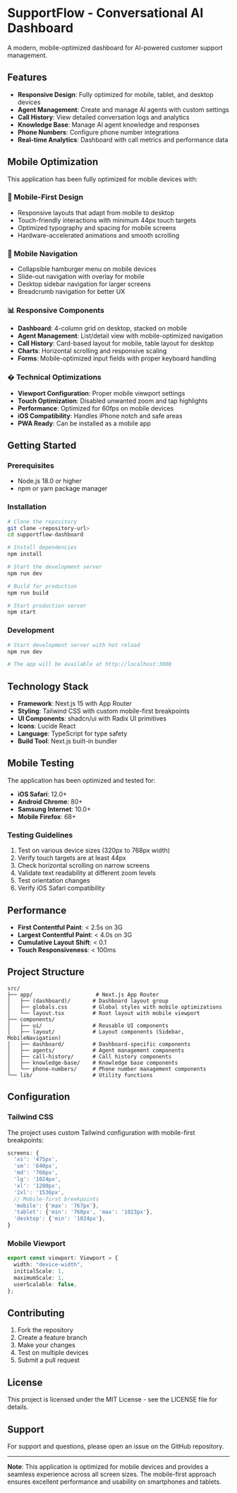 # SupportFlow - Conversational AI Dashboard

A modern, mobile-optimized dashboard for AI-powered customer support management.

## Features

- **Responsive Design**: Fully optimized for mobile, tablet, and desktop devices
- **Agent Management**: Create and manage AI agents with custom settings
- **Call History**: View detailed conversation logs and analytics
- **Knowledge Base**: Manage AI agent knowledge and responses
- **Phone Numbers**: Configure phone number integrations
- **Real-time Analytics**: Dashboard with call metrics and performance data

## Mobile Optimization

This application has been fully optimized for mobile devices with:

### 📱 Mobile-First Design
- Responsive layouts that adapt from mobile to desktop
- Touch-friendly interactions with minimum 44px touch targets
- Optimized typography and spacing for mobile screens
- Hardware-accelerated animations and smooth scrolling

### 🎯 Mobile Navigation
- Collapsible hamburger menu on mobile devices
- Slide-out navigation with overlay for mobile
- Desktop sidebar navigation for larger screens
- Breadcrumb navigation for better UX

### 📊 Responsive Components
- **Dashboard**: 4-column grid on desktop, stacked on mobile
- **Agent Management**: List/detail view with mobile-optimized navigation
- **Call History**: Card-based layout for mobile, table layout for desktop
- **Charts**: Horizontal scrolling and responsive scaling
- **Forms**: Mobile-optimized input fields with proper keyboard handling

### � Technical Optimizations
- **Viewport Configuration**: Proper mobile viewport settings
- **Touch Optimization**: Disabled unwanted zoom and tap highlights
- **Performance**: Optimized for 60fps on mobile devices
- **iOS Compatibility**: Handles iPhone notch and safe areas
- **PWA Ready**: Can be installed as a mobile app

## Getting Started

### Prerequisites
- Node.js 18.0 or higher
- npm or yarn package manager

### Installation

```bash
# Clone the repository
git clone <repository-url>
cd supportflow-dashboard

# Install dependencies
npm install

# Start the development server
npm run dev

# Build for production
npm run build

# Start production server
npm start
```

### Development

```bash
# Start development server with hot reload
npm run dev

# The app will be available at http://localhost:3000
```

## Technology Stack

- **Framework**: Next.js 15 with App Router
- **Styling**: Tailwind CSS with custom mobile-first breakpoints
- **UI Components**: shadcn/ui with Radix UI primitives
- **Icons**: Lucide React
- **Language**: TypeScript for type safety
- **Build Tool**: Next.js built-in bundler

## Mobile Testing

The application has been optimized and tested for:

- **iOS Safari**: 12.0+
- **Android Chrome**: 80+
- **Samsung Internet**: 10.0+
- **Mobile Firefox**: 68+

### Testing Guidelines

1. Test on various device sizes (320px to 768px width)
2. Verify touch targets are at least 44px
3. Check horizontal scrolling on narrow screens
4. Validate text readability at different zoom levels
5. Test orientation changes
6. Verify iOS Safari compatibility

## Performance

- **First Contentful Paint**: < 2.5s on 3G
- **Largest Contentful Paint**: < 4.0s on 3G
- **Cumulative Layout Shift**: < 0.1
- **Touch Responsiveness**: < 100ms

## Project Structure

```
src/
├── app/                    # Next.js App Router
│   ├── (dashboard)/       # Dashboard layout group
│   ├── globals.css        # Global styles with mobile optimizations
│   └── layout.tsx         # Root layout with mobile viewport
├── components/
│   ├── ui/                # Reusable UI components
│   ├── layout/            # Layout components (Sidebar, MobileNavigation)
│   ├── dashboard/         # Dashboard-specific components
│   ├── agents/            # Agent management components
│   ├── call-history/      # Call history components
│   ├── knowledge-base/    # Knowledge base components
│   └── phone-numbers/     # Phone number management components
└── lib/                   # Utility functions
```

## Configuration

### Tailwind CSS
The project uses custom Tailwind configuration with mobile-first breakpoints:

```typescript
screens: {
  'xs': '475px',
  'sm': '640px',
  'md': '768px',
  'lg': '1024px',
  'xl': '1280px',
  '2xl': '1536px',
  // Mobile-first breakpoints
  'mobile': {'max': '767px'},
  'tablet': {'min': '768px', 'max': '1023px'},
  'desktop': {'min': '1024px'},
}
```

### Mobile Viewport
```typescript
export const viewport: Viewport = {
  width: "device-width",
  initialScale: 1,
  maximumScale: 1,
  userScalable: false,
};
```

## Contributing

1. Fork the repository
2. Create a feature branch
3. Make your changes
4. Test on multiple devices
5. Submit a pull request

## License

This project is licensed under the MIT License - see the LICENSE file for details.

## Support

For support and questions, please open an issue on the GitHub repository.

---

**Note**: This application is optimized for mobile devices and provides a seamless experience across all screen sizes. The mobile-first approach ensures excellent performance and usability on smartphones and tablets.
